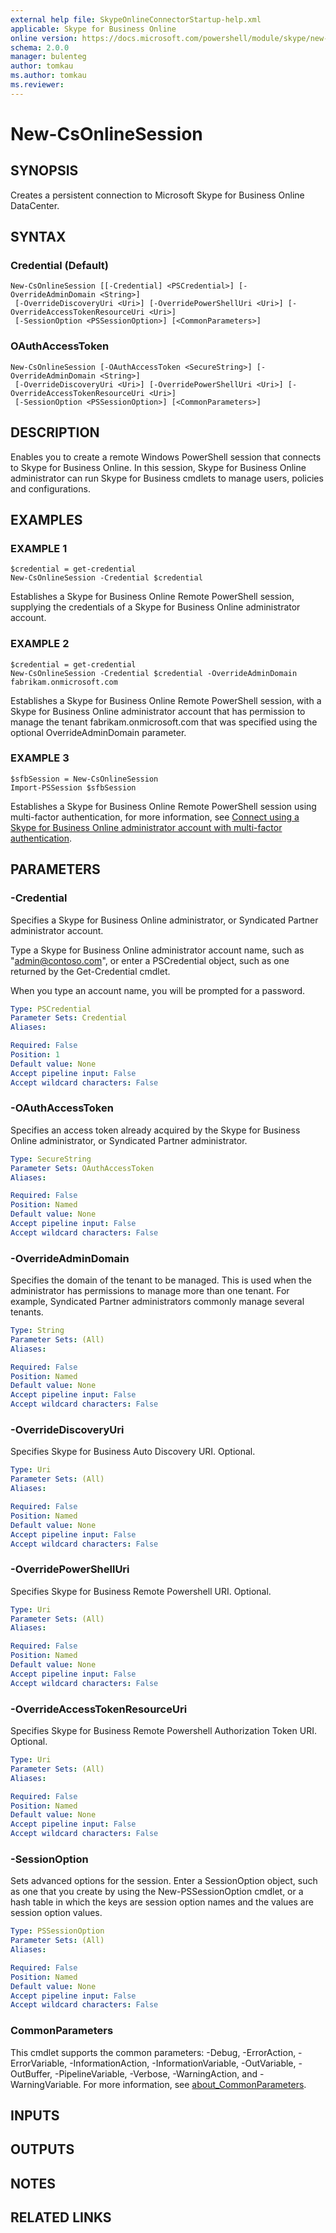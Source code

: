 ```yaml
---
external help file: SkypeOnlineConnectorStartup-help.xml
applicable: Skype for Business Online
online version: https://docs.microsoft.com/powershell/module/skype/new-csonlinesession
schema: 2.0.0
manager: bulenteg
author: tomkau
ms.author: tomkau
ms.reviewer:
---
```


# New-CsOnlineSession

## SYNOPSIS
Creates a persistent connection to Microsoft Skype for Business Online DataCenter.

## SYNTAX

### Credential (Default)
```
New-CsOnlineSession [[-Credential] <PSCredential>] [-OverrideAdminDomain <String>]
 [-OverrideDiscoveryUri <Uri>] [-OverridePowerShellUri <Uri>] [-OverrideAccessTokenResourceUri <Uri>]
 [-SessionOption <PSSessionOption>] [<CommonParameters>]
```

### OAuthAccessToken
```
New-CsOnlineSession [-OAuthAccessToken <SecureString>] [-OverrideAdminDomain <String>]
 [-OverrideDiscoveryUri <Uri>] [-OverridePowerShellUri <Uri>] [-OverrideAccessTokenResourceUri <Uri>]
 [-SessionOption <PSSessionOption>] [<CommonParameters>]
```

## DESCRIPTION
Enables you to create a remote Windows PowerShell session that connects to Skype for Business Online.
In this session, Skype for Business Online administrator can run Skype for Business cmdlets to manage users, policies and configurations.

## EXAMPLES

### EXAMPLE 1
```
$credential = get-credential
New-CsOnlineSession -Credential $credential
```

Establishes a Skype for Business Online Remote PowerShell session, supplying the credentials of a Skype for Business Online administrator account.

### EXAMPLE 2
```
$credential = get-credential
New-CsOnlineSession -Credential $credential -OverrideAdminDomain fabrikam.onmicrosoft.com
```

Establishes a Skype for Business Online Remote PowerShell session, with a Skype for Business Online administrator account that has permission to manage the tenant fabrikam.onmicrosoft.com that was specified using the optional OverrideAdminDomain parameter.

### EXAMPLE 3
```
$sfbSession = New-CsOnlineSession
Import-PSSession $sfbSession
```

Establishes a Skype for Business Online Remote PowerShell session using multi-factor authentication, for more information, see [Connect using a Skype for Business Online administrator account with multi-factor authentication](https://docs.microsoft.com/office365/enterprise/powershell/manage-skype-for-business-online-with-office-365-powershell#connect-using-a-skype-for-business-online-administrator-account-with-multi-factor-authentication).

## PARAMETERS

### -Credential
Specifies a Skype for Business Online administrator, or Syndicated Partner administrator account.

Type a Skype for Business Online administrator account name, such as "admin@contoso.com", or enter a PSCredential object, such as one returned by the Get-Credential cmdlet.

When you type an account name, you will be prompted for a password.

```yaml
Type: PSCredential
Parameter Sets: Credential
Aliases:

Required: False
Position: 1
Default value: None
Accept pipeline input: False
Accept wildcard characters: False
```

### -OAuthAccessToken
Specifies an access token already acquired by the Skype for Business Online administrator, or Syndicated Partner administrator.

```yaml
Type: SecureString
Parameter Sets: OAuthAccessToken
Aliases:

Required: False
Position: Named
Default value: None
Accept pipeline input: False
Accept wildcard characters: False
```

### -OverrideAdminDomain
Specifies the domain of the tenant to be managed. This is used when the administrator has permissions to manage more than one tenant. For example, Syndicated Partner administrators commonly manage several tenants. 

```yaml
Type: String
Parameter Sets: (All)
Aliases:

Required: False
Position: Named
Default value: None
Accept pipeline input: False
Accept wildcard characters: False
```

### -OverrideDiscoveryUri
Specifies Skype for Business Auto Discovery URI.
Optional.

```yaml
Type: Uri
Parameter Sets: (All)
Aliases:

Required: False
Position: Named
Default value: None
Accept pipeline input: False
Accept wildcard characters: False
```

### -OverridePowerShellUri
Specifies Skype for Business Remote Powershell URI.
Optional.

```yaml
Type: Uri
Parameter Sets: (All)
Aliases:

Required: False
Position: Named
Default value: None
Accept pipeline input: False
Accept wildcard characters: False
```

### -OverrideAccessTokenResourceUri
Specifies Skype for Business Remote Powershell Authorization Token URI.
Optional.

```yaml
Type: Uri
Parameter Sets: (All)
Aliases:

Required: False
Position: Named
Default value: None
Accept pipeline input: False
Accept wildcard characters: False
```

### -SessionOption
Sets advanced options for the session.
Enter a SessionOption object, such as one that you create by using the New-PSSessionOption cmdlet, or a hash table in which the keys are session option names and the values are session option values.

```yaml
Type: PSSessionOption
Parameter Sets: (All)
Aliases:

Required: False
Position: Named
Default value: None
Accept pipeline input: False
Accept wildcard characters: False
```

### CommonParameters
This cmdlet supports the common parameters: -Debug, -ErrorAction, -ErrorVariable, -InformationAction, -InformationVariable, -OutVariable, -OutBuffer, -PipelineVariable, -Verbose, -WarningAction, and -WarningVariable. For more information, see [about_CommonParameters](http://go.microsoft.com/fwlink/?LinkID=113216).

## INPUTS

## OUTPUTS

## NOTES

## RELATED LINKS
